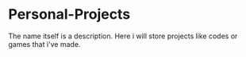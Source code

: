 # Personal-Projects
The name itself is a description. Here i will store projects like codes or games that i've made.

